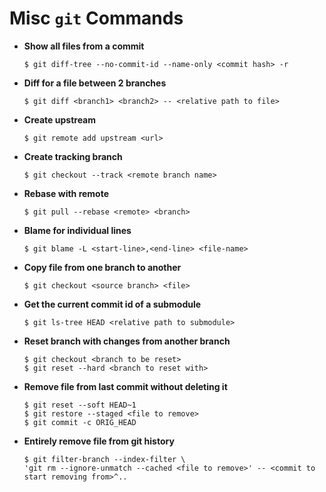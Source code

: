 # Misc `git` Commands

* **Show all files from a commit**

   ```console
   $ git diff-tree --no-commit-id --name-only <commit hash> -r
   ```

* **Diff for a file between 2 branches**

   ```console
   $ git diff <branch1> <branch2> -- <relative path to file>
   ```

* **Create upstream**

   ```console
   $ git remote add upstream <url>
   ```

* **Create tracking branch**

   ```console
   $ git checkout --track <remote branch name>
   ```

* **Rebase with remote**

   ```console
   $ git pull --rebase <remote> <branch>
   ```

* **Blame for individual lines**

   ```console
   $ git blame -L <start-line>,<end-line> <file-name>
   ```

* **Copy file from one branch to another**

   ```console
   $ git checkout <source branch> <file>
   ```

* **Get the current commit id of a submodule**

   ```console
   $ git ls-tree HEAD <relative path to submodule>
   ```

* **Reset branch with changes from another branch**

   ```console
   $ git checkout <branch to be reset>
   $ git reset --hard <branch to reset with>
   ```

* **Remove file from last commit without deleting it**

   ```console
   $ git reset --soft HEAD~1
   $ git restore --staged <file to remove>
   $ git commit -c ORIG_HEAD
   ```

* **Entirely remove file from git history**

   ```console
   $ git filter-branch --index-filter \
  'git rm --ignore-unmatch --cached <file to remove>' -- <commit to start removing from>^..
   ```
